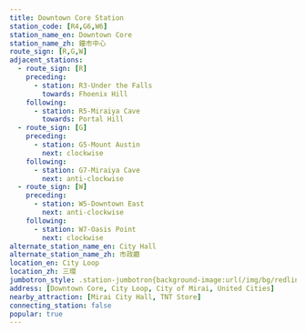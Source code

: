 ```yaml
---
title: Downtown Core Station
station_code: [R4,G6,W6]
station_name_en: Downtown Core
station_name_zh: 鐘市中心
route_sign: [R,G,W]
adjacent_stations:
  - route_sign: [R]
    preceding:
      - station: R3-Under the Falls
        towards: Fhoenix Hill
    following:
      - station: R5-Miraiya Cave
        towards: Portal Hill
  - route_sign: [G]
    preceding:
      - station: G5-Mount Austin
        next: clockwise
    following:
      - station: G7-Miraiya Cave
        next: anti-clockwise
  - route_sign: [W]
    preceding:
      - station: W5-Downtown East
        next: anti-clockwise
    following:
      - station: W7-Oasis Point
        next: clockwise
alternate_station_name_en: City Hall
alternate_station_name_zh: 市政廳
location_en: City Loop
location_zh: 三環
jumbotron_style: .station-jumbotron{background-image:url(/img/bg/redline.png),url(/img/bg/greenline.png),url(/img/bg/waterfallline.png);background-repeat:no-repeat;background-size:100% 10px;background-position:0 100px,0 130px,0 160px}
address: [Downtown Core, City Loop, City of Mirai, United Cities]
nearby_attraction: [Mirai City Hall, TNT Store]
connecting_station: false
popular: true
---
```


